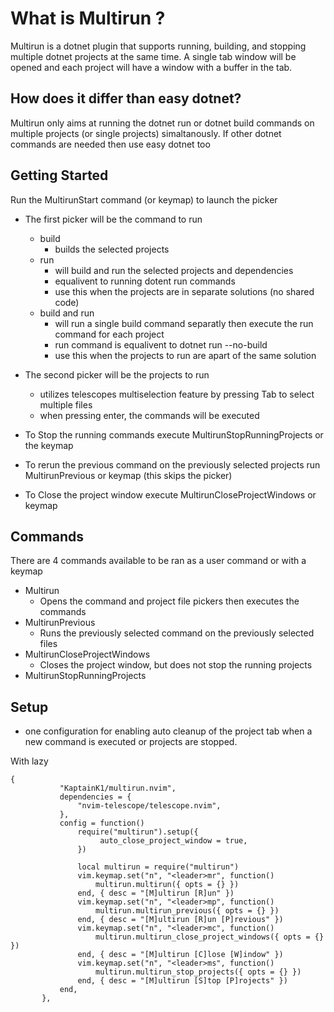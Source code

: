 # What is Multirun ?
Multirun is a dotnet plugin that supports running, building, and stopping multiple dotnet projects at the same time. A single tab window will be opened and each project will have a window with a buffer in the tab.

## How does it differ than easy dotnet?
Multirun only aims at running the dotnet run or dotnet build commands on multiple projects (or single projects) simaltanously. If other dotnet commands are needed then use easy dotnet too

## Getting Started
Run the MultirunStart command (or keymap) to launch the picker
 - The first picker will be the command to run
   - build
     - builds the selected projects
   - run
     - will build and run the selected projects and dependencies
     - equalivent to running dotent run commands
     - use this when the projects are in separate solutions (no shared code)
   - build and run
     - will run a single build command separatly then execute the run command for each project
     - run command is equalivent to dotnet run --no-build
     - use this when the projects to run are apart of the same solution

 - The second picker will be the projects to run
   - utilizes telescopes multiselection feature by pressing Tab to select multiple files
   - when pressing enter, the commands will be executed

- To Stop the running commands execute MultirunStopRunningProjects or the keymap
- To rerun the previous command on the previously selected projects run MultirunPrevious or keymap (this skips the picker)
- To Close the project window execute MultirunCloseProjectWindows or keymap

## Commands
There are 4 commands available to be ran as a user command or with a keymap
- Multirun
  - Opens the command and project file pickers then executes the commands
- MultirunPrevious
  - Runs the previously selected command on the previously selected files
- MultirunCloseProjectWindows
  - Closes the project window, but does not stop the running projects
- MultirunStopRunningProjects

## Setup
 - one configuration for enabling auto cleanup of the project tab when a new command is executed or projects are stopped.

 With lazy
 ```nvim
{
			"KaptainK1/multirun.nvim",
			dependencies = {
				"nvim-telescope/telescope.nvim",
			},
			config = function()
				require("multirun").setup({
					 auto_close_project_window = true,
				})
	
				local multirun = require("multirun")
				vim.keymap.set("n", "<leader>mr", function()
					multirun.multirun({ opts = {} })
				end, { desc = "[M]ultirun [R]un" })
				vim.keymap.set("n", "<leader>mp", function()
					multirun.multirun_previous({ opts = {} })
				end, { desc = "[M]ultirun [R]un [P]revious" })
				vim.keymap.set("n", "<leader>mc", function()
					multirun.multirun_close_project_windows({ opts = {} })
				end, { desc = "[M]ultirun [C]lose [W]indow" })
				vim.keymap.set("n", "<leader>ms", function()
					multirun.multirun_stop_projects({ opts = {} })
				end, { desc = "[M]ultirun [S]top [P]rojects" })
			end,
		},
 ```
